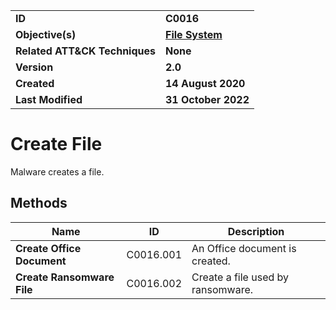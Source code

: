 <table>
<tr>
<td><b>ID</b></td>
<td><b>C0016</b></td>
</tr>
<tr>
<td><b>Objective(s)</b></td>
<td><b><a href="../file-system">File System</a></b></td>
</tr>
<tr>
<td><b>Related ATT&CK Techniques</b></td>
<td><b>None</b></td>
</tr>
<tr>
<td><b>Version</b></td>
<td><b>2.0</b></td>
</tr>
<tr>
<td><b>Created</b></td>
<td><b>14 August 2020</b></td>
</tr>
<tr>
<td><b>Last Modified</b></td>
<td><b>31 October 2022</b></td>
</tr>
</table>


Create File
===========
Malware creates a file. 

## Methods

|Name|ID|Description|
|---|---|---|
|**Create Office Document**|C0016.001|An Office document is created.|
|**Create Ransomware File**|C0016.002|Create a file used by ransomware.|
